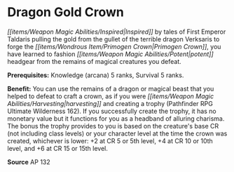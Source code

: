 ﻿---
cssclass: [feats]

---
# Dragon Gold Crown

_[[items/Weapon Magic Abilities/Inspired|Inspired]]_ by tales of First Emperor Taldaris pulling the gold from the gullet of the terrible dragon Verksaris to forge the _[[items/Wondrous Item/Primogen Crown|Primogen Crown]]_, you have learned to fashion _[[items/Weapon Magic Abilities/Potent|potent]]_ headgear from the remains of magical creatures you defeat.

**Prerequisites:** Knowledge (arcana) 5 ranks, Survival 5 ranks.

**Benefit:** You can use the remains of a dragon or magical beast that you helped to defeat to craft a crown, as if you were _[[items/Weapon Magic Abilities/Harvesting|harvesting]]_ and creating a trophy (Pathfinder RPG Ultimate Wilderness 162). If you successfully create the trophy, it has no monetary value but it functions for you as a headband of alluring charisma. The bonus the trophy provides to you is based on the creature's base CR (not including class levels) or your character level at the time the crown was created, whichever is lower: +2 at CR 5 or 5th level, +4 at CR 10 or 10th level, and +6 at CR 15 or 15th level.

**Source** AP 132